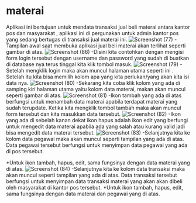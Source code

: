 # materai
Aplikasi ini bertujuan untuk mendata transaksi jual beli materai antara kantor pos dan masyarakat ,  aplikasi ini di pergunakan untuk admin kantor pos yang sedang bertugas di transaksi jual materai ini.
![Screenshot (77)](https://user-images.githubusercontent.com/82192226/162896862-f3347eeb-c617-498e-88f3-d2f082e089c3.png)
-Tampilan awal saat membuka aplikasi jual beli materai akan terlihat seperti gambar di atas.
![Screenshot (86)](https://user-images.githubusercontent.com/82192226/162897267-77f902e5-b288-4c08-9b9e-d13a713d76c2.png)
-Disini kita contohkan dengan mengisi form login tersebut dengan username dan password yang sudah di buatkan di database nya terus tinggal kita klik tombol masuk.
![Screenshot (79)](https://user-images.githubusercontent.com/82192226/162897448-1fa5f980-8012-497e-bb06-3d57bdd2f7ce.png)
-Setelah mengklik login maka akan muncul halaman utama seperti ini . Setelah itu kita bisa memilih kolom apa yang kita perlukan/yang akan kita isi data nya.
![Screenshot (80)](https://user-images.githubusercontent.com/82192226/162897575-2e023b91-94e0-4a54-8ecc-b2a08c0975bb.png)
-Sekarang kita coba klik kolom yang ada di samping kiri halaman utama yaitu kolom data materai, makan akan muncul seperti gambar di atas.
![Screenshot (81)](https://user-images.githubusercontent.com/82192226/162897978-1f1150f1-b2df-4b6e-b64b-793e55701a6e.png)
-Ikon tambah yang ada di atas berfungsi untuk menambah data materai apabila terdapat materai yang sudah terupdate. Ketika kita mengklik tombol tambah maka akan muncul form tersebut dan kita masukkan data tersebut.
![Screenshot (82)](https://user-images.githubusercontent.com/82192226/162898266-eeded126-50e1-4fc1-b48e-4d088031fa0f.png)
-Ikon yang ada di sebelah kanan dekat ikon hapus adalah ikon edit yang berfungi untuk mengedit data materai apabila ada yang salah atau kurang valid jadi bisa mengedit data materai tersebut.
![Screenshot (83)](https://user-images.githubusercontent.com/82192226/162898519-3f571348-ae64-404d-a153-06fa1cc7da61.png)
-Selanjutnya kita ke kolom data pegawai maka akan muncul seperti tampilan yang ada di atas. Data pegawai tersebut berfungsi untuk menyimpan data pegawai yang ada di pos tersebut.

*Untuk ikon tambah, hapus, edit, sama fungsinya dengan data materai yang di atas.
![Screenshot (84)](https://user-images.githubusercontent.com/82192226/162898674-3fd8e2f0-7522-48a1-b89c-af14c37644ba.png)
-Selanjutnya kita ke kolom data transaksi maka akan muncul seperti tampilan yang ada di atas. Data transaksi tersebut berfungsi untuk menyimpan data transaksi materai yang akan akan dibeli oleh masyarakat di kantor pos tersebut.
*Untuk ikon tambah, hapus, edit, sama fungsinya dengan data materai dan pegawai yang di atas.
